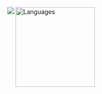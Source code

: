 <img align="left" src="https://github-readme-stats.vercel.app/api?username=octiler&show_icons=true&hide_title=true" />
<img src="https://github-readme-stats.vercel.app/api/top-langs/?username=octiler&layout=compact&langs_count=10" alt="Languages" height="183">
<!--
**octiler/octiler** is a ✨ _special_ ✨ repository because its `README.md` (this file) appears on your GitHub profile.

Here are some ideas to get you started:

- 🔭 I’m currently working on ...
- 🌱 I’m currently learning ...
- 👯 I’m looking to collaborate on ...
- 🤔 I’m looking for help with ...
- 💬 Ask me about ...
- 📫 How to reach me: ...
- 😄 Pronouns: ...
- ⚡ Fun fact: ...
-->
